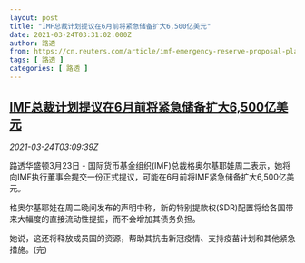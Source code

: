 ```yaml
---
layout: post
title: "IMF总裁计划提议在6月前将紧急储备扩大6,500亿美元"
date: 2021-03-24T03:31:02.000Z
author: 路透
from: https://cn.reuters.com/article/imf-emergency-reserve-proposal-plan-0323-idCNKBS2BG0BI
tags: [ 路透 ]
categories: [ 路透 ]
---
```

<!--1616556662000-->
[IMF总裁计划提议在6月前将紧急储备扩大6,500亿美元](https://cn.reuters.com/article/imf-emergency-reserve-proposal-plan-0323-idCNKBS2BG0BI)
------

<div>
<div><i>2021-03-24T03:09:39Z</i></div><p>路透华盛顿3月23日 - 国际货币基金组织(IMF)总裁格奥尔基耶娃周二表示，她将向IMF执行董事会提交一份正式提议，可能在6月前将IMF紧急储备扩大6,500亿美元。</p><p>格奥尔基耶娃在周二晚间发布的声明中称，新的特别提款权(SDR)配置将给各国带来大幅度的直接流动性提振，而不会增加其债务负担。</p><p>她说，这还将释放成员国的资源，帮助其抗击新冠疫情、支持疫苗计划和其他紧急措施。(完)</p>
</div>
